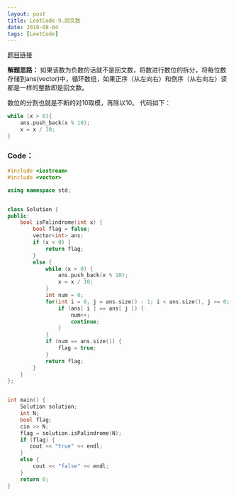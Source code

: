 ```yaml
---
layout: post
title: LeetCode-9.回文数
date: 2018-08-04
tags: [LeetCode]
---
```


[题目链接](https://leetcode-cn.com/problems/palindrome-number/description/)


**解题思路：**
如果该数为负数的话就不是回文数，将数进行数位的拆分，将每位数存储到ans(vector)中，循环数组，如果正序（从左向右）和倒序（从右向左）读都是一样的整数即是回文数。


数位的分割也就是不断的对10取模，再除以10。
代码如下：
```c++
while (x > 0){
    ans.push_back(x % 10);
    x = x / 10;
}
```


### Code： ###
```c++
#include <iostream>
#include <vector>

using namespace std;


class Solution {
public:
    bool isPalindrome(int x) {
        bool flag = false;
        vector<int> ans;
        if (x < 0) {
            return flag;
        }
        else {
            while (x > 0) {
                ans.push_back(x % 10);
                x = x / 10;
            }
            int num = 0;
            for(int i = 0, j = ans.size() - 1; i < ans.size(), j >= 0; i++, j--) {
                if (ans[ i ] == ans[ j ]) {
                    num++;
                    continue;
                }
            }
            if (num == ans.size()) {
                flag = true;
            }
            return flag;
        }
    }
};


int main() {
    Solution solution;
    int N;
    bool flag;
    cin >> N;
    flag = solution.isPalindrome(N);
    if (flag) {
       cout << "true" << endl;
    }
    else {
        cout << "false" << endl;
    }
    return 0;
}
```
